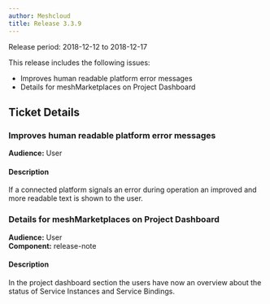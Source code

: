 ```yaml
---
author: Meshcloud
title: Release 3.3.9
---
```


Release period: 2018-12-12 to 2018-12-17

This release includes the following issues:
* Improves human readable platform error messages
* Details for meshMarketplaces on Project Dashboard
<!--truncate-->

## Ticket Details
### Improves human readable platform error messages
**Audience:** User<br>

#### Description
If a connected platform signals an error during operation an improved and more readable text is shown to the user.

### Details for meshMarketplaces on Project Dashboard
**Audience:** User<br>**Component:** release-note


#### Description
In the project dashboard section the users have now an overview about the status of Service Instances and Service Bindings.

